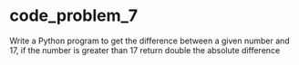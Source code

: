 # code_problem_7
Write a Python program to get the difference between a given number and 17, if the number is greater than 17 return double the absolute difference
